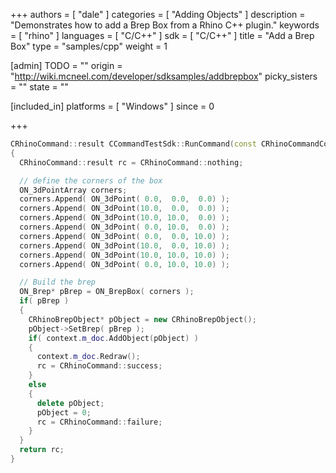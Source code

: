 +++
authors = [ "dale" ]
categories = [ "Adding Objects" ]
description = "Demonstrates how to add a Brep Box from a Rhino C++ plugin."
keywords = [ "rhino" ]
languages = [ "C/C++" ]
sdk = [ "C/C++" ]
title = "Add a Brep Box"
type = "samples/cpp"
weight = 1

[admin]
TODO = ""
origin = "http://wiki.mcneel.com/developer/sdksamples/addbrepbox"
picky_sisters = ""
state = ""

[included_in]
platforms = [ "Windows" ]
since = 0

+++

```cpp
CRhinoCommand::result CCommandTestSdk::RunCommand(const CRhinoCommandContext& context)
{
  CRhinoCommand::result rc = CRhinoCommand::nothing;

  // define the corners of the box
  ON_3dPointArray corners;
  corners.Append( ON_3dPoint( 0.0,  0.0,  0.0) );
  corners.Append( ON_3dPoint(10.0,  0.0,  0.0) );
  corners.Append( ON_3dPoint(10.0, 10.0,  0.0) );
  corners.Append( ON_3dPoint( 0.0, 10.0,  0.0) );
  corners.Append( ON_3dPoint( 0.0,  0.0, 10.0) );
  corners.Append( ON_3dPoint(10.0,  0.0, 10.0) );
  corners.Append( ON_3dPoint(10.0, 10.0, 10.0) );
  corners.Append( ON_3dPoint( 0.0, 10.0, 10.0) );

  // Build the brep  
  ON_Brep* pBrep = ON_BrepBox( corners );
  if( pBrep )
  {
    CRhinoBrepObject* pObject = new CRhinoBrepObject();
    pObject->SetBrep( pBrep );
    if( context.m_doc.AddObject(pObject) )
    {
      context.m_doc.Redraw();
      rc = CRhinoCommand::success;
    }
    else
    {
      delete pObject;
      pObject = 0;
      rc = CRhinoCommand::failure;
    }
  }
  return rc;
}
```
